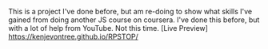 This is a project I've done before, but am re-doing to show what skills I've gained from doing another JS course on coursera. I've done this before, but with a lot of help from YouTube. Not this time.
[Live Preview] https://kenjevontree.github.io/RPSTOP/
